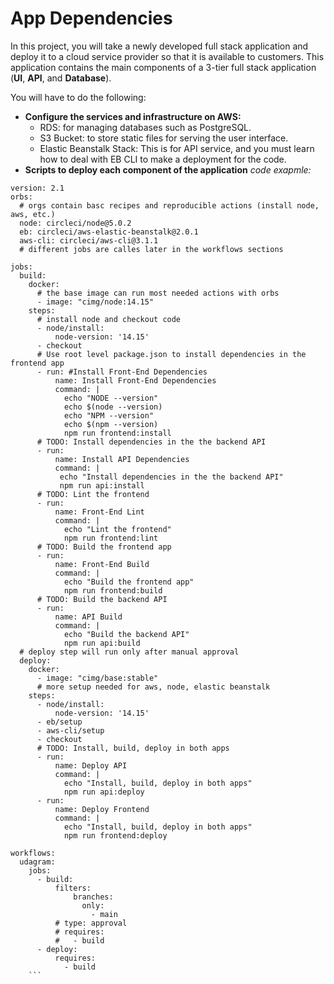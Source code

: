 # App Dependencies
In this project, you will take a newly developed full stack application and deploy it to a cloud service provider so that it is available to customers. This application contains the main components of a 3-tier full stack application (**UI**,  **API**, and  **Database**).

You will have to do the following:
-   **Configure the services and infrastructure on AWS:**
    - RDS: for managing databases such as PostgreSQL.
    - S3 Bucket: to store static files for serving the user interface.
    - Elastic Beanstalk Stack: This is for API service, and you must learn     how to deal with EB CLI to make a deployment for the code.
-   **Scripts to deploy each component of the application**
*code exapmle:*
```
version: 2.1
orbs:
  # orgs contain basc recipes and reproducible actions (install node, aws, etc.)
  node: circleci/node@5.0.2
  eb: circleci/aws-elastic-beanstalk@2.0.1
  aws-cli: circleci/aws-cli@3.1.1
  # different jobs are calles later in the workflows sections

jobs:
  build:
    docker:
      # the base image can run most needed actions with orbs
      - image: "cimg/node:14.15"
    steps:
      # install node and checkout code
      - node/install:
          node-version: '14.15'         
      - checkout
      # Use root level package.json to install dependencies in the frontend app
      - run: #Install Front-End Dependencies
          name: Install Front-End Dependencies
          command: |
            echo "NODE --version" 
            echo $(node --version)
            echo "NPM --version" 
            echo $(npm --version)
            npm run frontend:install
      # TODO: Install dependencies in the the backend API          
      - run:
          name: Install API Dependencies
          command: |
           echo "Install dependencies in the the backend API"
           npm run api:install
      # TODO: Lint the frontend
      - run:
          name: Front-End Lint
          command: |
            echo "Lint the frontend"
            npm run frontend:lint
      # TODO: Build the frontend app
      - run:
          name: Front-End Build
          command: |
            echo "Build the frontend app"
            npm run frontend:build
      # TODO: Build the backend API      
      - run:
          name: API Build
          command: |
            echo "Build the backend API"
            npm run api:build
  # deploy step will run only after manual approval
  deploy:
    docker:
      - image: "cimg/base:stable"
      # more setup needed for aws, node, elastic beanstalk
    steps:
      - node/install:
          node-version: '14.15' 
      - eb/setup
      - aws-cli/setup
      - checkout
      # TODO: Install, build, deploy in both apps
      - run:
          name: Deploy API
          command: |
            echo "Install, build, deploy in both apps"
            npm run api:deploy
      - run:
          name: Deploy Frontend
          command: |
            echo "Install, build, deploy in both apps"
            npm run frontend:deploy

workflows:
  udagram:
    jobs:
      - build:
          filters:
              branches:
                only:
                  - main
          # type: approval
          # requires:
          #   - build
      - deploy:
          requires:
            - build
    ```